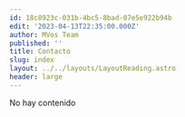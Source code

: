 ```yaml
---
id: 18c8923c-031b-4bc5-8bad-07e5e922b94b
edit: '2023-04-13T22:35:00.000Z'
author: MVos Team
published: ''
title: Contacto
slug: index
layout: ../../layouts/LayoutReading.astro
header: large
---
```


No hay contenido

